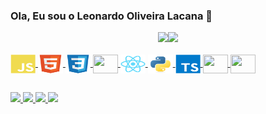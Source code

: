 ### Ola, Eu sou o Leonardo Oliveira Lacana 👋

<div align="center">
  <a href="https://github.com/LeoLacana">
  <img height="180em" src="https://github-readme-stats.vercel.app/api?username=LeoLacana&show_icons=true&theme=dark&include_all_commits=true&count_private=true"/><img height="180em" src="https://github-readme-stats.vercel.app/api/top-langs/?username=LeoLacana&layout=compact&langs_count=7&theme=dark"/>
</div>

<div style="display: inline_block"><br>
  <img align="center" height="30" width="40" src="https://raw.githubusercontent.com/devicons/devicon/master/icons/javascript/javascript-plain.svg">
  <img align="center" height="30" width="40" src="https://raw.githubusercontent.com/devicons/devicon/master/icons/html5/html5-original.svg">
  <img align="center" height="30" width="40" src="https://raw.githubusercontent.com/devicons/devicon/master/icons/css3/css3-original.svg">
  <img align="center" height="30" width="40" src="https://cdn.jsdelivr.net/gh/devicons/devicon/icons/nodejs/nodejs-plain-wordmark.svg">
  <img align="center" height="30" width="40" src="https://raw.githubusercontent.com/devicons/devicon/master/icons/react/react-original.svg">
  <img align="center" height="30" width="40" src="https://raw.githubusercontent.com/devicons/devicon/master/icons/python/python-original.svg">
  <img align="center" Rafa-Ts" height="30" width="40" src="https://raw.githubusercontent.com/devicons/devicon/master/icons/typescript/typescript-plain.svg">
  <img align="center" height="30" width="40" src="https://cdn.jsdelivr.net/gh/devicons/devicon/icons/mysql/mysql-original-wordmark.svg">
  <img align="center" height="30" width="40" src="https://cdn.jsdelivr.net/gh/devicons/devicon/icons/mongodb/mongodb-original-wordmark.svg">
</div>
                                                                                                                                           
##
            
<link href="https://wa.me/qr/MHY2BY3234QSG1">
    <img src="https://img.shields.io/badge/WhatsApp-25D366?style=for-the-badge&logo=whatsapp&logoColor=white">
</link>
<link href="wilson17414@gmail.com">
    <img src="https://img.shields.io/badge/Gmail-D14836?style=for-the-badge&logo=gmail&logoColor=white">
</link>
<link href="https://www.linkedin.com/in/leonardolacana/">
    <img src="https://img.shields.io/badge/LinkedIn-0077B5?style=for-the-badge&logo=linkedin&logoColor=white">
</link>
<link href="https://github.com/LeoLacana">
    <img src="https://img.shields.io/badge/GitHub-100000?style=for-the-badge&logo=github&logoColor=whitegit">
</link>
